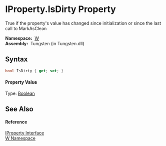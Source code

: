 IProperty.IsDirty Property
==========================
   True if the property's value has changed since initialization or since the last call to MarkAsClean

  **Namespace:**  [W][1]  
  **Assembly:**  Tungsten (in Tungsten.dll)

Syntax
------

```csharp
bool IsDirty { get; set; }
```

#### Property Value
Type: [Boolean][2]

See Also
--------

#### Reference
[IProperty Interface][3]  
[W Namespace][1]  

[1]: ../README.md
[2]: http://msdn.microsoft.com/en-us/library/a28wyd50
[3]: README.md